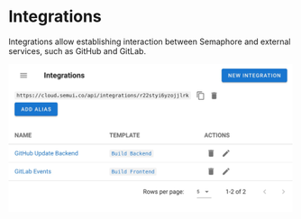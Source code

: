 # Integrations

Integrations allow establishing interaction between Semaphore and external services, such as GitHub and GitLab.

![](<../.gitbook/assets/integrations_1.jpg>)

